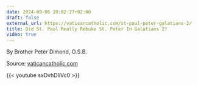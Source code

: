 ```yaml
---
date: 2024-09-06 20:02:27+02:00
draft: false
external_url: https://vaticancatholic.com/st-paul-peter-galatians-2/
title: Did St. Paul Really Rebuke St. Peter In Galatians 2?
video: true
---
```



By Brother Peter Dimond, O.S.B.

Source: [vaticancatholic.com](https://vaticancatholic.com/st-paul-peter-galatians-2/)

{{< youtube sxDvhDIiVc0 >}}


